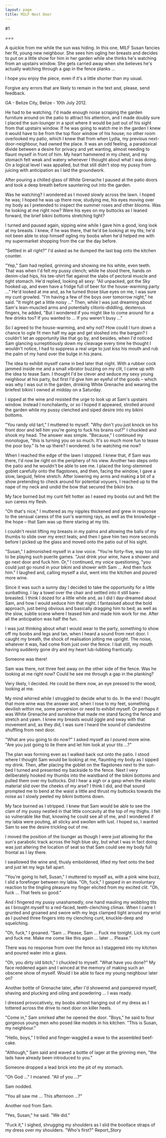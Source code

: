 ```yaml
---
layout: page
title: MILF Next Door
---
```

#1 

===

A quickie from me while the sun was hiding. In this one, MILF Susan fancies her fit, young new neighbour. She sees him ogling her breasts and decides to put on a little show for him in her garden while she thinks he's watching from an upstairs window. She gets carried away when she believes he's actually watching through a gap in the fence planks ... 

I hope you enjoy the piece, even if it's a little shorter than my usual. 

Forgive any errors that are likely to remain in the text and, please, send feedback. 

GA - Belize City, Belize - 10th July 2012. 

He had to be watching. I'd made enough noise scraping the garden furniture around on the patio to attract his attention, and I made doubly sure I placed the sun-lounger in a spot where it would be just out of his sight from that upstairs window. If he was going to watch me in the garden I knew it would have to be from the top floor window of his house; no other room overlooked my patio, which I knew that from when Lydia, my previous next-door-neighbour, had owned the place. It was an odd feeling, a paradoxical divide between a desire for privacy and yet wanting, almost needing to flaunt myself in front of him. My heart hammered in my chest, and my stomach felt weak and watery whenever I thought about what I was doing. On a logical level I was appalled, but that still didn't stop my pussy from juicing with anticipation as I laid the groundwork. 

After pouring a chilled glass of White Grenache I paused at the patio doors and took a deep breath before sauntering out into the garden. 

Was he watching? I wondered as I moved slowly across the lawn. I hoped he was; I hoped he was up there now, studying me, his eyes moving over my body as I pretended to inspect the summer roses and other blooms. Was he looking at me right now? Were his eyes on my buttocks as I leaned forward, the brief bikini bottoms stretching tight? 

I turned and paused again, sipping wine while I gave him a good, long look at my breasts. I knew, if he was there, that he'd be looking at my tits; he'd not been able to stop himself ogling my boobs when he'd helped me with my supermarket shopping from the car the day before. 

"Settled in all right?" I'd asked as he dumped the last bag onto the kitchen counter. 

"Yep," Sam had replied, grinning and showing me his white, even teeth. That was when I'd felt my pussy clench; while he stood there, hands on denim-clad hips, his tee-shirt flat against the slabs of pectoral muscle and tight stomach. He'd replied, looking all sexy: "All unpacked, got the Sky hooked up, and even have a fridge full of beer for the house-warming party ..." He'd looked at me and, as he turned those blue eyes on me, I was sure my cunt growled. "I'm having a few of the boys over tomorrow night," he said. "It might get a little noisy ..." Then, while I was just dreaming about Sam's lean-muscled arms and potentially clitoris-diddling, dexterous fingers, he added, "But I wondered if you might like to come around for a few drinks too? If you wanted to ... If you weren't busy ..." 

So I agreed to the house-warming, and why not? How could I turn down a chance to ogle fit men half my age and get sloshed into the bargain? I couldn't let an opportunity like that go by, and besides, when I'd noticed Sam glancing surreptitiously down my cleavage every time he thought I wouldn't notice, I had to suppress a real urge to just kiss his mouth and rub the palm of my hand over the bulge in his jeans. 

The idea to exhibit myself came in bed later that night. With a rubber cock jammed inside me and a small vibrator buzzing on my clit, I came up with the idea to tease Sam. I thought I'd be clever and seduce my sexy young neighbour at his party, but first I'd give him an eyeful of the goods – which was why I was out in the garden, drinking White Grenache and wearing the briefest bikini I owned at midday on a Saturday. 

I sipped at the wine and resisted the urge to look up at Sam's upstairs window. Instead I nonchalantly, or so I hoped it appeared, strolled around the garden while my pussy clenched and siped desire into my bikini bottoms. 

"You randy old tart," I muttered to myself. "Why don't you just knock on his front door and tell him you're going to fuck his brains out?" I chuckled and shook my head. The answer was simple. "Because," I continued my monologue, "this is turning you on so much. It's so much more fun to tease the poor boy." Is he up there? I wondered. Is he watching me now? 

When I reached the edge of the lawn I stopped. I knew that, if Sam was there, I'd now be right on the periphery of his view. Another two steps onto the patio and he wouldn't be able to see me. I placed the long-stemmed goblet carefully onto the flagstones, and then, facing the window, I gave a slow, languid, feline stretch. After lowering my arms and making a bit of a show pretending to check around for potential voyuers, I reached up to the nape of my neck and undid the bow that secured the bikini bra. 

My face burned but my cunt felt hotter as I eased my boobs out and felt the sun caress my flesh. 

"Oh that's nice," I muttered as my nipples thickened and grew in response to the sensual caress of the sun's warming rays, as well as the knowledge – the hope – that Sam was up there staring at my tits. 

I couldn't resist lifting my breasts in my palms and allowing the balls of my thumbs to slide over my erect teats; and then I gave him two more seconds before I picked up the glass and moved onto the patio out of his sight. 

"Susan," I admonished myself in a low voice. "You're forty-five, way too old to be playing such puerile games. "Just drink your wine, have a shower and go next door and fuck him. Or," I continued, my voice questioning, "you could just go round in your bikini and shower with Sam ... And then fuck him." I laughed and, calling myself a slut, went into the kitchen and poured more wine. 

Since it was such a sunny day I decided to take the opportunity for a little sunbathing. I lay a towel over the chair and settled into it still bare- breasted. I think I dozed for a little while and, as I did I day-dreamed about Sam, and how I would seduce him that night. I fantasised about the bold approach, just being obvious and basically dragging him to bed; as well as the slow, subtle scene where I teased him and made him work for me. After all the anticipation was half the fun. 

I was just thinking about what I would wear to the party, something to show off my boobs and legs and tan, when I heard a sound from next door. I caught my breath, the shock of realisation jolting me upright. The noise, whatever it was, had come from just over the fence. I lsat still, my mouth having suddenly gone dry and my heart lub-lubbing frantically. 

Someone was there! 

Sam was there, not three feet away on the other side of the fence. Was he looking at me right now? Could he see me through a gap in the planking? 

Very likely, I decided. He could be there now, an eye pressed to the wood, looking at me. 

My mind whirred while I struggled to decide what to do. In the end I thought that more wine was the answer and, when I rose to my feet, something devilish within me, some perversion or need to exhibit myself. Or perhaps it was White Grenache and sunshine that made me stand facing the fence and stretch and yawn. I knew my breasts would jiggle and sway with that movement and, as they did, I was sure I heard the sound of clandestine shuffling from next door. 

"What are you going to do now?" I asked myself as I poured more wine. "Are you just going to lie there and let him look at your tits ...?" 

The plan was forming even as I walked back out onto the patio. I stood where I thought Sam would be looking at me, flaunting my body as I sipped my drink. Then, after placing the goblet on the flagstones next to the sun-bed I turned and presented my backside to the fence. Next I very deliberately hooked my thumbs into the waistband of the bikini bottoms and pulled them over my buttocks. Did I hear a sigh or a gasp when the elastic material slid over the cheeks of my arse? I think I did, and that sound prompted me to bend at the waist a little and thrust my buttocks towards the noise as I slowly peeled my bikini bottoms down. 

My face burned as I stripped. I knew that Sam would be able to see the clam of my pussy nestled in that little concavity at the top of my thighs. I felt so vulnerable like that, knowing he could see all of me, and I wondered if my labia were pouting, all sticky and swollen with lust. I hoped so, I wanted Sam to see the desire trickling out of me. 

I moved the position of the lounger as though I were just allowing for the sun's parabolic track across the high blue sky, but what I was in fact doing was just altering the location of seat so that Sam could see my body full frontal as I lay there. 

I swallowed the wine and, thusly emboldened, lifted my feet onto the bed and just let my legs fall apart. 

"You're going to hell, Susan," I muttered to myself as, with a pink wine buzz, I slid a forefinger between my labia. "Oh, fuck," I gasped in an involuntary reaction to the tingling pleasure my finger elicited from my excited clit. "Oh, fuck ... That feels so good." 

And I fingered my pussy unashamedly, one hand mauling my wobbling tits as I brought myself to a red-faced, teeth-clenching climax. When I came I grunted and groaned and swore with my legs clamped tight around my wrist as I pushed three fingers into my clenching cunt, knuckle-deep and squelching. 

"Oh, fuck," I groaned. "Sam ... Please, Sam ... Fuck me tonight. Lick my cunt and fuck me. Make me come like this again ... later ... Please." 

There was no response from over the fence as I staggered into my kitchen and poured water into a glass. 

"Oh, you dirty old bitch," I chuckled to myself. "What have you done?" My face reddened again and I winced at the memory of making such an obscene show of myself. Would I be able to face my young neighbour later on? 

Another bottle of Grenache later, after I'd showered and pampered myself, shaving and plucking and oiling and powdering ... I was ready. 

I dressed provocatively, my boobs almost hanging out of my dress as I tottered across the drive to next door on killer heels. 

"Come in," Sam smirked after he opened the door. "Boys," he said to four gorgeous young men who posed like models in his kitchen. "This is Susan, my neighbour." 

"Hello, boys," I trilled and finger-waggled a wave to the assembled beef-cake. 

"Although," Sam said and waved a bottle of lager at the grinning men, "the lads have already been introduced to you." 

Someone dropped a lead brick into the pit of my stomach. 

"Oh God ..." I moaned. "All of you ...?" 

Sam nodded. 

"You all saw me ... This afternoon ...?" 

Another nod from Sam. 

"Yes, Susan," he said. "We did." 

"Fuck it," I sighed, shrugging my shoulders as I slid the bootlace straps of my dress over my shoulders. "Who's first?" Report_Story 
